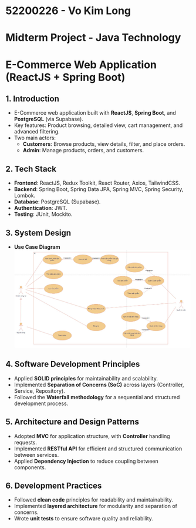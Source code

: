 # 52200226 - Vo Kim Long

# Midterm Project - Java Technology

# E-Commerce Web Application (ReactJS + Spring Boot)

## 1. Introduction

- E-Commerce web application built with **ReactJS**, **Spring Boot**, and **PostgreSQL** (via Supabase).
- Key features: Product browsing, detailed view, cart management, and advanced filtering.
- Two main actors:
  - **Customers**: Browse products, view details, filter, and place orders.
  - **Admin**: Manage products, orders, and customers.

## 2. Tech Stack

- **Frontend**: ReactJS, Redux Toolkit, React Router, Axios, TailwindCSS.
- **Backend**: Spring Boot, Spring Data JPA, Spring MVC, Spring Security, Lombok.
- **Database**: PostgreSQL (Supabase).
- **Authentication**: JWT.
- **Testing**: JUnit, Mockito.

## 3. System Design

- **Use Case Diagram**
  ![UseCase](snapshot/MainUseCase.jpg)

## 4. Software Development Principles

- Applied **SOLID principles** for maintainability and scalability.
- Implemented **Separation of Concerns (SoC)** across layers (Controller, Service, Repository).
- Followed the **Waterfall methodology** for a sequential and structured development process.

## 5. Architecture and Design Patterns

- Adopted **MVC** for application structure, with **Controller** handling requests.
- Implemented **RESTful API** for efficient and structured communication between services.
- Applied **Dependency Injection** to reduce coupling between components.

## 6. Development Practices

- Followed **clean code** principles for readability and maintainability.
- Implemented **layered architecture** for modularity and separation of concerns.
- Wrote **unit tests** to ensure software quality and reliability.
